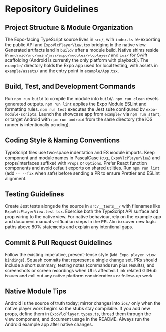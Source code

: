 # Repository Guidelines

## Project Structure & Module Organization
The Expo-facing TypeScript source lives in `src/`, with `index.ts` re-exporting the public API and `ExpoVlcPlayerView.tsx` bridging to the native view. Generated artifacts land in `build/` after a module build. Native shims reside in `android/src/main/java/expo/modules/vlcplayer/` and `ios/` for Swift scaffolding (Android is currently the only platform with playback). The `example/` directory holds the Expo app used for local testing, with assets in `example/assets/` and the entry point in `example/App.tsx`.

## Build, Test, and Development Commands
Run `npm run build` to compile the module into `build/`. `npm run clean` resets generated outputs. `npm run lint` applies the Expo Module ESLint and formatting rules. `npm run test` executes the Jest suite configured by `expo-module-scripts`. Launch the showcase app from `example/` via `npm run start`, or target Android with `npm run android` from the same directory (the iOS runner is intentionally pending).

## Coding Style & Naming Conventions
TypeScript files use two-space indentation and ES module imports. Keep component and module names in PascalCase (e.g., `ExpoVlcPlayerView`) and props/interfaces suffixed with `Props` or `Options`. Prefer React function components and avoid default exports on shared utilities. Run `npm run lint` (add `-- --fix` when safe) before sending a PR to ensure Prettier and ESLint alignment.

## Testing Guidelines
Create Jest tests alongside the source in `src/__tests__/` with filenames like `ExpoVlcPlayerView.test.tsx`. Exercise both the TypeScript API surface and prop wiring to the native view. For native behaviour, rely on the example app and document manual verification steps in the PR. Aim to cover new logic paths above 80% statements and explain any intentional gaps.

## Commit & Pull Request Guidelines
Follow the existing imperative, present-tense style (`Add Expo player view bindings`). Squash commits that represent a single change set. PRs should include a short summary, testing notes (commands run plus results), and screenshots or screen recordings when UI is affected. Link related GitHub issues and call out any native platform considerations or follow-up work.

## Native Module Tips
Android is the source of truth today; mirror changes into `ios/` only when the native player work begins so the stubs stay compilable. If you add new props, define them in `ExpoVlcPlayer.types.ts`, thread them through the view component, and document usage in the README. Always run the Android example app after native changes.
